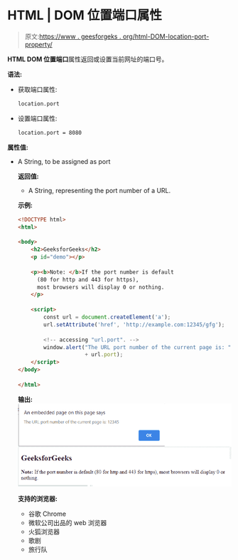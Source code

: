 # HTML | DOM 位置端口属性

> 原文:[https://www . geesforgeks . org/html-DOM-location-port-property/](https://www.geeksforgeeks.org/html-dom-location-port-property/)

**HTML DOM 位置端口**属性返回或设置当前网址的端口号。

**语法:**

*   获取端口属性:

    ```html
    location.port
    ```

*   设置端口属性:

    ```html
    location.port = 8080
    ```

**属性值:**

*   A String, to be assigned as port

    **返回值:**

    *   A String, representing the port number of a URL.

    **示例:**

    ```html
    <!DOCTYPE html>
    <html>

    <body>
        <h2>GeeksforGeeks</h2>
        <p id="demo"></p>

        <p><b>Note: </b>If the port number is default 
          (80 for http and 443 for https),
          most browsers will display 0 or nothing.
        </p>

        <script>
            const url = document.createElement('a');
            url.setAttribute('href', 'http://example.com:12345/gfg');

            <!-- accessing "url.port". -->
            window.alert("The URL port number of the current page is: "
                         + url.port);
        </script>
    </body>

    </html>
    ```

    **输出:**
    ![](img/631a9063d60652a66048266474de8a08.png)

    **支持的浏览器:**

    *   谷歌 Chrome
    *   微软公司出品的 web 浏览器
    *   火狐浏览器
    *   歌剧
    *   旅行队